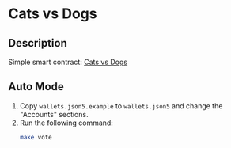 # Cats vs Dogs

## Description

Simple smart contract: [Cats vs Dogs](https://cryptotrg.github.io/cats-vs-dogs/)

## Auto Mode

1. Copy `wallets.json5.example` to `wallets.json5` and change the "Accounts" sections.
2. Run the following command:
   ```bash
   make vote
   ```
